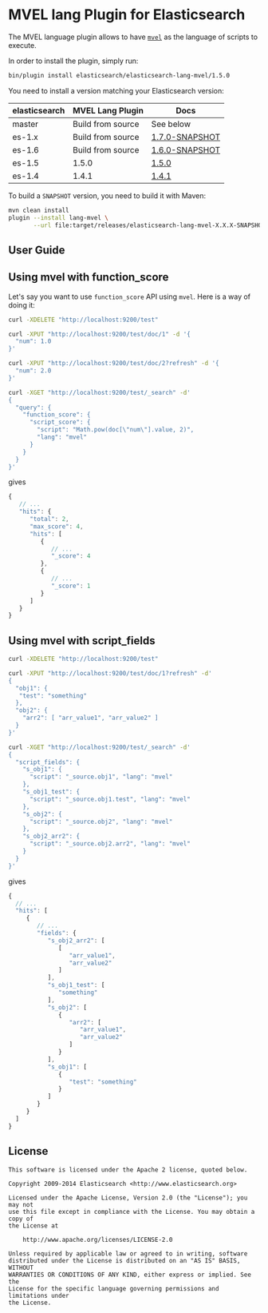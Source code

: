 MVEL lang Plugin for Elasticsearch
==================================

The MVEL language plugin allows to have [`mvel`](http://mvel.codehaus.org/) as the language of scripts to execute.

In order to install the plugin, simply run: 

```sh
bin/plugin install elasticsearch/elasticsearch-lang-mvel/1.5.0
```

You need to install a version matching your Elasticsearch version:

| elasticsearch |   MVEL Lang Plugin    |   Docs     |  
|---------------|-----------------------|------------|
| master        |  Build from source    | See below  |
| es-1.x        |  Build from source    | [1.7.0-SNAPSHOT](https://github.com/elasticsearch/elasticsearch-lang-mvel/tree/es-1.x/#version-170-snapshot-for-elasticsearch-1x)  |
| es-1.6        |  Build from source    | [1.6.0-SNAPSHOT](https://github.com/elasticsearch/elasticsearch-lang-mvel/tree/es-1.6/#version-160-snapshot-for-elasticsearch-16)  |
|    es-1.5              |     1.5.0         | [1.5.0](https://github.com/elastic/elasticsearch-lang-mvel/tree/v1.5.0/#version-150-for-elasticsearch-15)                  |
|    es-1.4              |     1.4.1         | [1.4.1](https://github.com/elasticsearch/elasticsearch-lang-mvel/tree/v1.4.1/#version-141-for-elasticsearch-14)                  |

To build a `SNAPSHOT` version, you need to build it with Maven:

```bash
mvn clean install
plugin --install lang-mvel \
       --url file:target/releases/elasticsearch-lang-mvel-X.X.X-SNAPSHOT.zip
```

User Guide
----------

Using mvel with function_score
--------------------------------

Let's say you want to use `function_score` API using `mvel`. Here is
a way of doing it:

```sh
curl -XDELETE "http://localhost:9200/test"

curl -XPUT "http://localhost:9200/test/doc/1" -d '{
  "num": 1.0
}'

curl -XPUT "http://localhost:9200/test/doc/2?refresh" -d '{
  "num": 2.0
}'

curl -XGET "http://localhost:9200/test/_search" -d'
{
  "query": {
    "function_score": {
      "script_score": {
        "script": "Math.pow(doc[\"num\"].value, 2)",
        "lang": "mvel"
      }
    }
  }
}'
```

gives

```javascript
{
   // ...
   "hits": {
      "total": 2,
      "max_score": 4,
      "hits": [
         {
            // ...
            "_score": 4
         },
         {
            // ...
            "_score": 1
         }
      ]
   }
}
```

Using mvel with script_fields
-------------------------------

```sh
curl -XDELETE "http://localhost:9200/test"

curl -XPUT "http://localhost:9200/test/doc/1?refresh" -d'
{
  "obj1": {
   "test": "something"
  },
  "obj2": {
    "arr2": [ "arr_value1", "arr_value2" ]
  }
}'

curl -XGET "http://localhost:9200/test/_search" -d'
{
  "script_fields": {
    "s_obj1": {
      "script": "_source.obj1", "lang": "mvel"
    },
    "s_obj1_test": {
      "script": "_source.obj1.test", "lang": "mvel"
    },
    "s_obj2": {
      "script": "_source.obj2", "lang": "mvel"
    },
    "s_obj2_arr2": {
      "script": "_source.obj2.arr2", "lang": "mvel"
    }
  }
}'
```

gives

```javascript
{
  // ...
  "hits": [
     {
        // ...
        "fields": {
           "s_obj2_arr2": [
              [
                 "arr_value1",
                 "arr_value2"
              ]
           ],
           "s_obj1_test": [
              "something"
           ],
           "s_obj2": [
              {
                 "arr2": [
                    "arr_value1",
                    "arr_value2"
                 ]
              }
           ],
           "s_obj1": [
              {
                 "test": "something"
              }
           ]
        }
     }
  ]
}
```

License
-------

    This software is licensed under the Apache 2 license, quoted below.

    Copyright 2009-2014 Elasticsearch <http://www.elasticsearch.org>

    Licensed under the Apache License, Version 2.0 (the "License"); you may not
    use this file except in compliance with the License. You may obtain a copy of
    the License at

        http://www.apache.org/licenses/LICENSE-2.0

    Unless required by applicable law or agreed to in writing, software
    distributed under the License is distributed on an "AS IS" BASIS, WITHOUT
    WARRANTIES OR CONDITIONS OF ANY KIND, either express or implied. See the
    License for the specific language governing permissions and limitations under
    the License.
